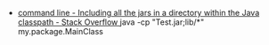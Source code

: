 

* [command line - Including all the jars in a directory within the Java classpath - Stack Overflow ](https://stackoverflow.com/questions/219585/including-all-the-jars-in-a-directory-within-the-java-classpath)
java -cp "Test.jar;lib/*" my.package.MainClass
